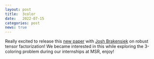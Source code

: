```yaml
---
layout: post
title:  3color
date:   2022-07-15
categories: post
news: true
---
```

Really excited to release this [new paper](https://arxiv.org/pdf/2207.08913.pdf) 
with [Josh Brakensiek](https://web.stanford.edu/~jbrakens/) on 
robust tensor factorization! We became interested in this while exploring the 3-coloring problem during our internships at MSR, enjoy!
